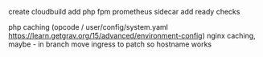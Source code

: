 create cloudbuild
add php fpm prometheus sidecar
add ready checks

php caching (opcode / user/config/system.yaml https://learn.getgrav.org/15/advanced/environment-config)
nginx caching, maybe - in branch
move ingress to patch so hostname works
